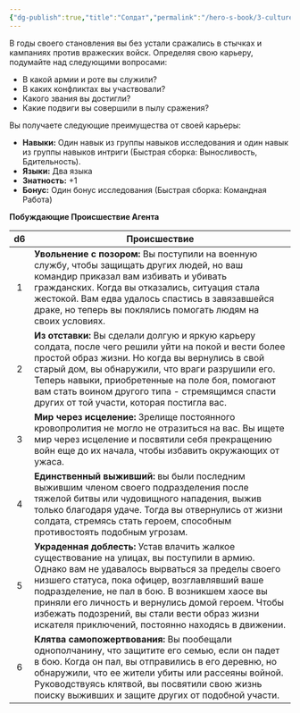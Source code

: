 ```yaml
---
{"dg-publish":true,"title":"Солдат","permalink":"/hero-s-book/3-culture-and-career/careers/soldier/","dgPassFrontmatter":true}
---
```


В годы своего становления вы без устали сражались в стычках и кампаниях против вражеских войск. Определяя свою карьеру, подумайте над следующими вопросами:

- В какой армии и роте вы служили?
- В каких конфликтах вы участвовали?
- Какого звания вы достигли?
- Какие подвиги вы совершили в пылу сражения?

Вы получаете следующие преимущества от своей карьеры:

- **Навыки:** Один навык из группы навыков исследования и один навык из группы навыков интриги (Быстрая сборка: Выносливость, Бдительность).
- **Языки:** Два языка
- **Знатность:** +1
- **Бонус:** Один бонус исследования (Быстрая сборка: Командная Работа)

**Побуждающие Происшествие Агента**

| d6  | Происшествие                                                                                                                                                                                                                                                                                                                                                                                                  |
| :-: | ------------------------------------------------------------------------------------------------------------------------------------------------------------------------------------------------------------------------------------------------------------------------------------------------------------------------------------------------------------------------------------------------------------- |
|  1  | **Увольнение с позором:** Вы поступили на военную службу, чтобы защищать других людей, но ваш командир приказал вам избивать и убивать гражданских. Когда вы отказались, ситуация стала жестокой. Вам едва удалось спастись в завязавшейся драке, но теперь вы поклялись помогать людям на своих условиях.                                                                                                    |
|  2  | **Из отставки:** Вы сделали долгую и яркую карьеру солдата, после чего решили уйти на покой и вести более простой образ жизни. Но когда вы вернулись в свой старый дом, вы обнаружили, что враги разрушили его. Теперь навыки, приобретенные на поле боя, помогают вам стать воином другого типа - стремящимся спасти других от той участи, которая постигла вас.                                             |
|  3  | **Мир через исцеление:** Зрелище постоянного кровопролития не могло не отразиться на вас. Вы ищете мир через исцеление и посвятили себя прекращению войн еще до их начала, чтобы избавить окружающих от ужаса.                                                                                                                                                                                                |
|  4  | **Единственный выживший:** вы были последним выжившим членом своего подразделения после тяжелой битвы или чудовищного нападения, выжив только благодаря удаче. Тогда вы отвернулись от жизни солдата, стремясь стать героем, способным противостоять подобным угрозам.                                                                                                                                        |
|  5  | **Украденная доблесть:** Устав влачить жалкое существование на улицах, вы поступили в армию. Однако вам не удавалось вырваться за пределы своего низшего статуса, пока офицер, возглавлявший ваше подразделение, не пал в бою. В возникшем хаосе вы приняли его личность и вернулись домой героем. Чтобы избежать подозрений, вы стали вести образ жизни искателя приключений, постоянно находясь в движении. |
|  6  | **Клятва самопожертвования:** Вы пообещали однополчанину, что защитите его семью, если он падет в бою. Когда он пал, вы отправились в его деревню, но обнаружили, что ее жители убиты или рассеяны войной. Руководствуясь клятвой, вы посвятили свою жизнь поиску выживших и защите других от подобной участи.                                                                                                |
